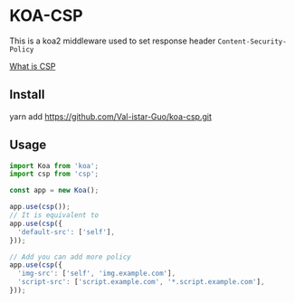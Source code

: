 # KOA-CSP

This is a koa2 middleware used to set response header `Content-Security-Policy`

[What is CSP](https://developer.mozilla.org/en-US/docs/Web/HTTP/CSP)

## Install

yarn add https://github.com/Val-istar-Guo/koa-csp.git

## Usage

```javascript
import Koa from 'koa';
import csp from 'csp';

const app = new Koa();

app.use(csp());
// It is equivalent to
app.use(csp({
  'default-src': ['self'],
}));

// Add you can add more policy
app.use(csp({
  'img-src': ['self', 'img.example.com'],
  'script-src': ['script.example.com', '*.script.example.com'],
}));
```